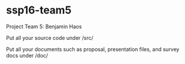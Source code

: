 # ssp16-team5
Project Team 5: Benjamin Haos

Put all your source code under /src/

Put all your documents such as proposal, presentation files, and survey docs under /doc/
